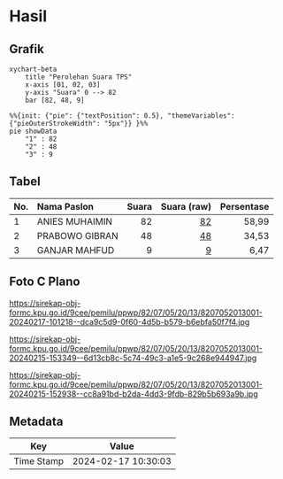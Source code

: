 # Hasil

## Grafik

```mermaid
xychart-beta
    title "Perolehan Suara TPS"
    x-axis [01, 02, 03]
    y-axis "Suara" 0 --> 82
    bar [82, 48, 9]
```

```mermaid
%%{init: {"pie": {"textPosition": 0.5}, "themeVariables": {"pieOuterStrokeWidth": "5px"}} }%%
pie showData
    "1" : 82
    "2" : 48
    "3" : 9
```

## Tabel

| No. | Nama Paslon    | Suara | Suara (raw) | Persentase |
|:--- |:-------------- | -----:| -----------:| ----------:|
| 1   | ANIES MUHAIMIN | 82    | [82][p-1]   | 58,99      |
| 2   | PRABOWO GIBRAN | 48    | [48][p-2]   | 34,53      |
| 3   | GANJAR MAHFUD  | 9     | [9][p-3]    | 6,47       |


[p-1]: https://github.com/gigit-pemilu/pemilu-2024-82-maluku-utara/blob/main/pilpres/hitung-suara/sub/82-maluku-utara/sub/07-pulau-morotai/sub/05-morotai-timur/sub/2013-gosoma-maluku/sub/001-tps/sub/paslon-1.txt
[p-2]: https://github.com/gigit-pemilu/pemilu-2024-82-maluku-utara/blob/main/pilpres/hitung-suara/sub/82-maluku-utara/sub/07-pulau-morotai/sub/05-morotai-timur/sub/2013-gosoma-maluku/sub/001-tps/sub/paslon-2.txt
[p-3]: https://github.com/gigit-pemilu/pemilu-2024-82-maluku-utara/blob/main/pilpres/hitung-suara/sub/82-maluku-utara/sub/07-pulau-morotai/sub/05-morotai-timur/sub/2013-gosoma-maluku/sub/001-tps/sub/paslon-3.txt

## Foto C Plano

https://sirekap-obj-formc.kpu.go.id/9cee/pemilu/ppwp/82/07/05/20/13/8207052013001-20240217-101218--dca9c5d9-0f60-4d5b-b579-b6ebfa50f7f4.jpg

https://sirekap-obj-formc.kpu.go.id/9cee/pemilu/ppwp/82/07/05/20/13/8207052013001-20240215-153349--6d13cb8c-5c74-49c3-a1e5-9c268e944947.jpg

https://sirekap-obj-formc.kpu.go.id/9cee/pemilu/ppwp/82/07/05/20/13/8207052013001-20240215-152938--cc8a91bd-b2da-4dd3-9fdb-829b5b693a9b.jpg


## Metadata

| Key        | Value               |
| ---------- | ------------------- |
| Time Stamp | 2024-02-17 10:30:03 |



